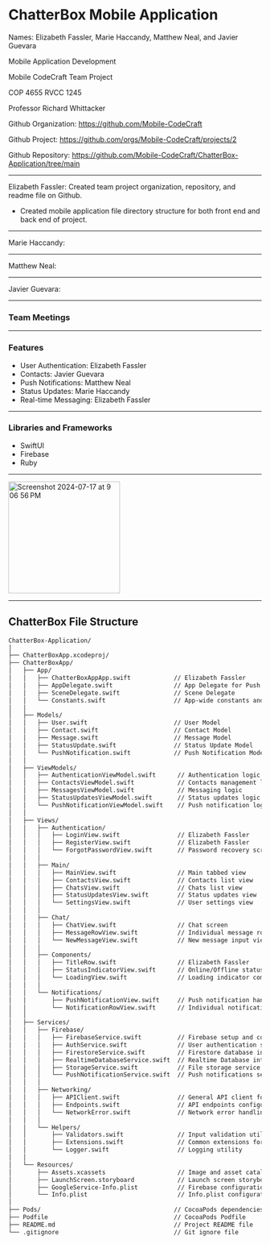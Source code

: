 # ChatterBox Mobile Application

Names: Elizabeth Fassler, Marie Haccandy, Matthew Neal, and Javier Guevara

Mobile Application Development

Mobile CodeCraft Team Project

COP 4655 RVCC 1245

Professor Richard Whittacker

Github Organization: https://github.com/Mobile-CodeCraft

Github Project: https://github.com/orgs/Mobile-CodeCraft/projects/2

Github Repository: https://github.com/Mobile-CodeCraft/ChatterBox-Application/tree/main

_____________________________________________________________________________________________________________
Elizabeth Fassler: Created team project organization, repository, and readme file on Github.
- Created mobile application file directory structure for both front end and back end of project.
_____________________________________________________________________________________________________________
Marie Haccandy:
_____________________________________________________________________________________________________________
Matthew Neal:
_____________________________________________________________________________________________________________
Javier Guevara:
_____________________________________________________________________________________________________________

### Team Meetings

_____________________________________________________________________________________________________________

### Features
- User Authentication: Elizabeth Fassler
- Contacts: Javier Guevara
- Push Notifications: Matthew Neal
- Status Updates: Marie Haccandy
- Real-time Messaging: Elizabeth Fassler 

_____________________________________________________________________________________________________________

### Libraries and Frameworks
- SwiftUI
- Firebase
- Ruby

_____________________________________________________________________________________________________________

<img width="222" alt="Screenshot 2024-07-17 at 9 06 56 PM" src="https://github.com/user-attachments/assets/6bb6b589-5334-49dc-bb66-85339214fad9">

_____________________________________________________________________________________________________________

## ChatterBox File Structure
``` sh
ChatterBox-Application/
│
├── ChatterBoxApp.xcodeproj/
├── ChatterBoxApp/
│   ├── App/
│   │   ├── ChatterBoxAppApp.swift            // Elizabeth Fassler
│   │   ├── AppDelegate.swift                 // App Delegate for Push Notifications
│   │   ├── SceneDelegate.swift               // Scene Delegate
│   │   └── Constants.swift                   // App-wide constants and configurations
│   │
│   ├── Models/
│   │   ├── User.swift                        // User Model
│   │   ├── Contact.swift                     // Contact Model
│   │   ├── Message.swift                     // Message Model
│   │   ├── StatusUpdate.swift                // Status Update Model
│   │   └── PushNotification.swift            // Push Notification Model
│   │
│   ├── ViewModels/
│   │   ├── AuthenticationViewModel.swift      // Authentication logic
│   │   ├── ContactsViewModel.swift            // Contacts management logic
│   │   ├── MessagesViewModel.swift            // Messaging logic
│   │   ├── StatusUpdatesViewModel.swift       // Status updates logic
│   │   └── PushNotificationViewModel.swift    // Push notification logic
│   │
│   ├── Views/
│   │   ├── Authentication/
│   │   │   ├── LoginView.swift                // Elizabeth Fassler
│   │   │   ├── RegisterView.swift             // Elizabeth Fassler
│   │   │   └── ForgotPasswordView.swift       // Password recovery screen
│   │   │
│   │   ├── Main/
│   │   │   ├── MainView.swift                 // Main tabbed view
│   │   │   ├── ContactsView.swift             // Contacts list view
│   │   │   ├── ChatsView.swift                // Chats list view
│   │   │   ├── StatusUpdatesView.swift        // Status updates view
│   │   │   └── SettingsView.swift             // User settings view
│   │   │
│   │   ├── Chat/
│   │   │   ├── ChatView.swift                 // Chat screen
│   │   │   ├── MessageRowView.swift           // Individual message row
│   │   │   └── NewMessageView.swift           // New message input view
│   │   │
│   │   ├── Components/
│   │   │   ├── TitleRow.swift                 // Elizabeth Fassler
│   │   │   ├── StatusIndicatorView.swift      // Online/Offline status indicator
│   │   │   └── LoadingView.swift              // Loading indicator component
│   │   │
│   │   └── Notifications/
│   │       ├── PushNotificationView.swift     // Push notification handling view
│   │       └── NotificationRowView.swift      // Individual notification row
│   │
│   ├── Services/
│   │   ├── Firebase/
│   │   │   ├── FirebaseService.swift          // Firebase setup and common functions
│   │   │   ├── AuthService.swift              // User authentication service
│   │   │   ├── FirestoreService.swift         // Firestore database interactions service
│   │   │   ├── RealtimeDatabaseService.swift  // Realtime Database interactions service (if used)
│   │   │   ├── StorageService.swift           // File storage service (e.g., profile pictures)
│   │   │   └── PushNotificationService.swift  // Push notifications setup and handling
│   │   │
│   │   ├── Networking/
│   │   │   ├── APIClient.swift                // General API client for networking
│   │   │   ├── Endpoints.swift                // API endpoints configuration
│   │   │   └── NetworkError.swift             // Network error handling
│   │   │
│   │   └── Helpers/
│   │       ├── Validators.swift               // Input validation utilities
│   │       ├── Extensions.swift               // Common extensions for SwiftUI and UIKit
│   │       └── Logger.swift                   // Logging utility
│   │
│   └── Resources/
│       ├── Assets.xcassets                    // Image and asset catalog
│       ├── LaunchScreen.storyboard            // Launch screen storyboard
│       ├── GoogleService-Info.plist           // Firebase configuration file
│       └── Info.plist                         // Info.plist configuration
│
├── Pods/                                     // CocoaPods dependencies
├── Podfile                                   // CocoaPods Podfile
├── README.md                                 // Project README file
└── .gitignore                                // Git ignore file
```
